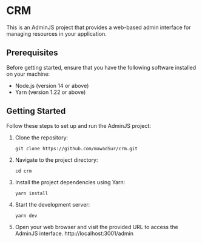 # CRM

This is an AdminJS project that provides a web-based admin interface for managing resources in your application.

## Prerequisites

Before getting started, ensure that you have the following software installed on your machine:

- Node.js (version 14 or above)
- Yarn (version 1.22 or above)

## Getting Started

Follow these steps to set up and run the AdminJS project:

1. Clone the repository:

   ```shell
   git clone https://github.com/mawadSur/crm.git
   
2. Navigate to the project directory:
   ```shell
   cd crm
   
3. Install the project dependencies using Yarn:
   ```shell
   yarn install

4. Start the development server:
   ```shell
   yarn dev
   
5. Open your web browser and visit the provided URL to access the AdminJS interface.
http://localhost:3001/admin
 
